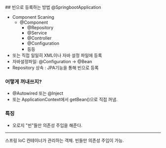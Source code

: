 []()## 빈으로 등록하는 방법
[]()@SpringbootApplication
- Component Scaning
	- @Component
		- @Repository
		- @Service
		- @Controller
		- @Configuration
		- 등등 
- 또는 직접 일일히 XML이나 자바 설정 파일에 등록
- 자바설정파일:  @Configuration -> @Bean
- Repository 상속 : JPA기능을 통해 빈으로 등록
### 어떻게 꺼내쓰지?
- @Autowired 또는 @Inject
- 또는 ApplicationContext에서 getBean()으로 직접 꺼냄.

### 특징
- 오로지 "빈"들만 의존성 주입을 해준다.

---

스프링 IoC 컨테이너가 관리하는 객체.
빈들만 의존성 주입이 가능.





